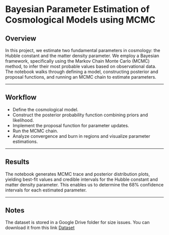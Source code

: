 # Bayesian Parameter Estimation of Cosmological Models using MCMC
## Overview
In this project, we estimate two fundamental parameters in cosmology: the Hubble constant and the matter density parameter.
We employ a Bayesian framework, specifically using the Markov Chain Monte Carlo (MCMC) method, to infer their most probable values based on observational data.
The notebook walks through defining a model, constructing posterior and proposal functions, and running an MCMC chain to estimate parameters. 

---

##  Workflow 
- Define the cosmological model.
- Construct the posterior probability function combining priors and likelihood.
- Implement the proposal function for parameter updates.
- Run the MCMC chain.
- Analyze convergence and burn in regions and visualize parameter estimations.
---

##  Results
The notebook generates MCMC trace and posterior distribution plots, yielding best-fit values and credible intervals for the Hubble constant and matter density parameter.
This enables us to determine the 68% confidence intervals for each estimated parameter.

---

##  Notes
The dataset is stored in a Google Drive folder for size issues. You can download it from this link [Dataset](https://drive.google.com/file/d/1Z9YyuZSNVbWEV0S2HT1GRVama11JNr8R/view?usp=drive_link)
